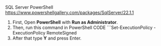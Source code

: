 SQL Server PowerShell
https://www.powershellgallery.com/packages/SqlServer/22.1.1


1. First, Open **PowerShell** with **Run as Administrator**.
2. Then, run this command in PowerShell
CODE ```Set-ExecutionPolicy -ExecutionPolicy RemoteSigned
3. After that type **Y** and press Enter.
